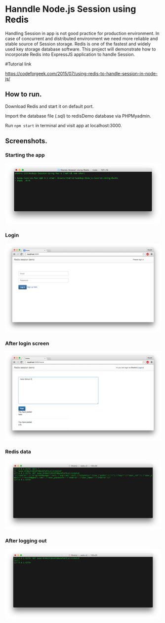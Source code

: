 # Hanndle Node.js Session using Redis
Handling Session in app is not good practice for production environment. In case of concurrent and distributed environment we need more reliable and stable source of Session storage. Redis is one of the fastest and widely used key storage database software. This project will demonstrate how to incorporate Redis into ExpressJS application to handle Session.

#Tutorial link

https://codeforgeek.com/2015/07/using-redis-to-handle-session-in-node-js/

## How to run.

Download Redis and start it on default port.

Import the database file (.sql) to redisDemo database via PHPMyadmin.

Run ```npm start``` in terminal and visit app at localhost:3000.

## Screenshots.

### Starting the app
![app console](./images/1.png)

### Login
![login screen](./images/2.png)

### After login screen
![after login screen](./images/3.png)

### Redis data
![Redis data](./images/4.png)

### After logging out
![logout from redis](./images/5.png)
